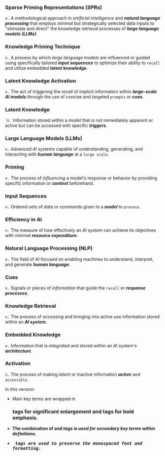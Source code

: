 <h3><strong>Sparse Priming Representations (SPRs)</strong></h3>
<code>n.</code>  A methodological approach in <em>artificial intelligence</em>
and <strong><em>natural language processing</em></strong> that employs minimal but strategically selected data inputs to
"stimulate and direct" the knowledge retrieval processes of <strong><em>large language models (LLMs)</em></strong>.

<h3><strong>Knowledge Priming Technique</strong></h3>
<code>n.</code>  A process by which <em>large language models</em> are influenced or
guided using specifically tailored <strong><em>input sequences</em></strong> to optimize their ability to <code>recall</code> and
utilize embedded <strong>latent knowledge</strong>.

<h3><strong>Latent Knowledge Activation</strong></h3>
<code>n.</code>  The act of triggering the <em>recall</em> of implicit information
within <strong><em>large-scale AI models</em></strong> through the use of concise and targeted <code>prompts</code> or <strong>cues</strong>.

<h3><strong>Latent Knowledge</strong></h3>
`n.`  Information stored within a <em>model</em> that is not immediately apparent or
active but can be accessed with specific <strong><em>triggers</em></strong>.

<h3><strong>Large Language Models (LLMs)</strong></h3>
<code>n.</code>  Advanced <em>AI systems</em> capable of understanding, generating,
and interacting with <strong><em>human language</em></strong> at a <code>large scale</code>.

<h3><strong>Priming</strong></h3>
<code>n.</code>  The process of <em>influencing</em> a model's response or behavior by providing specific
information or <strong><em>context</em></strong> beforehand.

<h3><strong>Input Sequences</strong></h3>
<code>n.</code>  Ordered sets of <em>data</em> or commands given to a <strong><em>model</em></strong> to <code>process</code>.

<h3><strong>Efficiency in AI</strong></h3>
<code>n.</code>  The measure of how effectively an <em>AI system</em> can achieve its objectives
with minimal <strong><em>resource expenditure</em></strong>.

<h3><strong>Natural Language Processing (NLP)</strong></h3>
<code>n.</code>  The field of <em>AI</em> focused on enabling machines to
understand, interpret, and generate <strong><em>human language</em></strong>.

<h3><strong>Cues</strong></h3>
<code>n.</code>  Signals or pieces of <em>information</em> that guide the <code>recall</code> or <strong><em>response processes</em></strong>.

<h3><strong>Knowledge Retrieval</strong></h3>
<code>n.</code>  The process of <em>accessing</em> and bringing into active use information
stored within an <strong><em>AI system</em></strong>.

<h3><strong>Embedded Knowledge</strong></h3>
<code>n.</code>  Information that is <em>integrated</em> and stored within an AI system's
<strong><em>architecture</em></strong>.

<h3><strong>Activation</strong></h3>
<code>n.</code>  The process of making <em>latent</em> or inactive information <strong><em>active</em></strong> and <code>accessible</code>.
</pre>

In this version:

- Main key terms are wrapped in <code><h3></code> tags for significant enlargement and <code><strong></code> tags for bold emphasis.
- The combination of <code><strong></code> and <code><em></code> tags is used for secondary key terms within definitions.
- <code><pre></code> tags are used to preserve the monospaced font and formatting.
